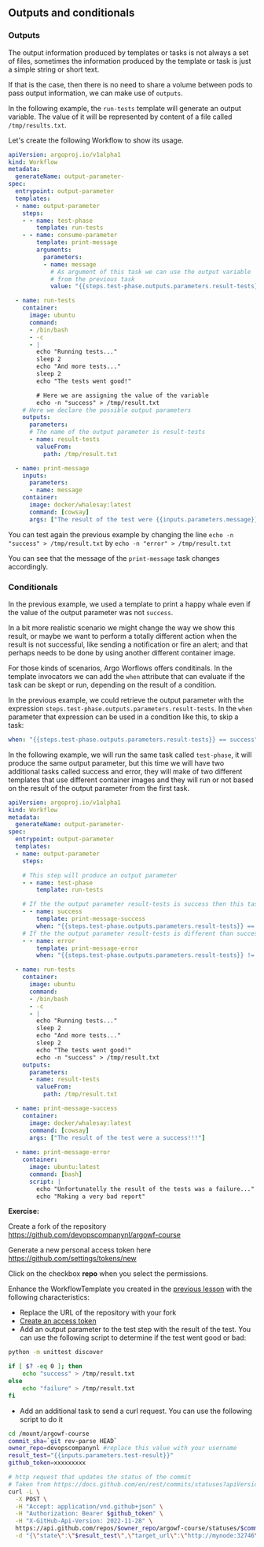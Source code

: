 ## Outputs and conditionals

### Outputs

The output information produced by templates or tasks is not always a set of files, sometimes the information produced by the template or task is just a simple string or short text.

If that is the case, then there is no need to share a volume between pods to pass output information, we can make use of `outputs`.

In the following example, the `run-tests` template will generate an output variable. The value of it will be represented by content of a file called `/tmp/results.txt`.

Let's create the following Workflow to show its usage.

```yaml
apiVersion: argoproj.io/v1alpha1
kind: Workflow
metadata:
  generateName: output-parameter-
spec:
  entrypoint: output-parameter
  templates:
  - name: output-parameter
    steps:
    - - name: test-phase
        template: run-tests
    - - name: consume-parameter
        template: print-message
        arguments:
          parameters:
          - name: message
            # As argument of this task we can use the output variable
            # from the previous task
            value: "{{steps.test-phase.outputs.parameters.result-tests}}"

  - name: run-tests
    container:
      image: ubuntu
      command:
      - /bin/bash
      - -c
      - |
        echo "Running tests..."
        sleep 2
        echo "And more tests..."
        sleep 2
        echo "The tests went good!"

        # Here we are assigning the value of the variable
        echo -n "success" > /tmp/result.txt
    # Here we declare the possible output parameters
    outputs:
      parameters:
      # The name of the output parameter is result-tests
      - name: result-tests
        valueFrom:
          path: /tmp/result.txt

  - name: print-message
    inputs:
      parameters:
      - name: message
    container:
      image: docker/whalesay:latest
      command: [cowsay]
      args: ["The result of the test were {{inputs.parameters.message}}!!!"]
```

You can test again the previous example by changing the line `echo -n "success" > /tmp/result.txt` by `echo -n "error" > /tmp/result.txt`

You can see that the message of the `print-message` task changes accordingly.

### Conditionals

In the previous example, we used a template to print a happy whale even if the value of the output parameter was not `success`.

In a bit more realistic scenario we might change the way we show this result, or maybe we want to perform a totally different action when the result is not successful, like sending a notification or fire an alert; and that perhaps needs to be done by using another different container image.

For those kinds of scenarios, Argo Worflows offers conditinals. In the template invocators we can add the `when` attribute that can evaluate if the task can be skept or run, depending on the result of a condition.

In the previous example, we could retrieve the output parameter with the expression `steps.test-phase.outputs.parameters.result-tests`. In the `when` parameter that expression can be used in a condition like this, to skip a task:

```yaml
when: "{{steps.test-phase.outputs.parameters.result-tests}} == success"
```

In the following example, we will run the same task called `test-phase`, it will produce the same output parameter, but this time we will have two additional tasks called success and error, they will make of two different templates that use different container images and they will run or not based on the result of the output parameter from the first task.

```yaml
apiVersion: argoproj.io/v1alpha1
kind: Workflow
metadata:
  generateName: output-parameter-
spec:
  entrypoint: output-parameter
  templates:
  - name: output-parameter
    steps:

    # This step will produce an output parameter
    - - name: test-phase
        template: run-tests

    # If the the output parameter result-tests is success then this task will run
    - - name: success
        template: print-message-success
        when: "{{steps.test-phase.outputs.parameters.result-tests}} == success"
    # If the the output parameter result-tests is different than success then this task will not run
    - - name: error
        template: print-message-error
        when: "{{steps.test-phase.outputs.parameters.result-tests}} != success"

  - name: run-tests
    container:
      image: ubuntu
      command:
      - /bin/bash
      - -c
      - |
        echo "Running tests..."
        sleep 2
        echo "And more tests..."
        sleep 2
        echo "The tests went good!"
        echo -n "success" > /tmp/result.txt
    outputs:
      parameters:
      - name: result-tests
        valueFrom:
          path: /tmp/result.txt

  - name: print-message-success
    container:
      image: docker/whalesay:latest
      command: [cowsay]
      args: ["The result of the test were a success!!!"]
  
  - name: print-message-error
    container:
      image: ubuntu:latest
      command: [bash]
      script: |
        echo "Unfortunatelly the result of the tests was a failure..."
        echo "Making a very bad report"
```

**Exercise:**

Create a fork of the repository https://github.com/devopscompanynl/argowf-course

Generate a new personal access token here https://github.com/settings/tokens/new

Click on the checkbox **repo** when you select the permissions.

Enhance the WorkflowTemplate you created in the [previous lesson](./4.share-volumes.md) with the following characteristics:

- Replace the URL of the repository with your fork
- [Create an access token](https://github.com/settings/tokens)
- Add an output parameter to the test step with the result of the test. You can use the following script to determine if the test went good or bad:

```bash
python -m unittest discover

if [ $? -eq 0 ]; then
    echo "success" > /tmp/result.txt
else
    echo "failure" > /tmp/result.txt
fi
```

- Add an additional task to send a curl request. You can use the following script to do it

```bash
cd /mount/argowf-course
commit_sha=`git rev-parse HEAD`
owner_repo=devopscompanynl #replace this value with your username
result_test="{{inputs.parameters.test-result}}"
github_token=xxxxxxxxx

# http request that updates the status of the commit
# Taken from https://docs.github.com/en/rest/commits/statuses?apiVersion=2022-11-28
curl -L \
  -X POST \
  -H "Accept: application/vnd.github+json" \
  -H "Authorization: Bearer $github_token" \
  -H "X-GitHub-Api-Version: 2022-11-28" \
  https://api.github.com/repos/$owner_repo/argowf-course/statuses/$commit_sha \
  -d "{\"state\":\"$result_test\",\"target_url\":\"http://mynode:32746\",\"description\":\"The build status is $result_test\",\"context\":\"continuous-integration/argowf\"}"
```
